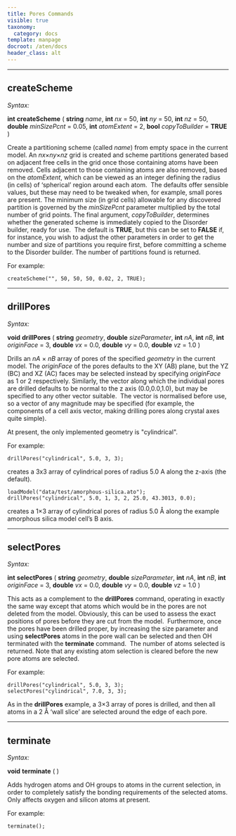 ```yaml
---
title: Pores Commands
visible: true
taxonomy:
  category: docs
template: manpage
docroot: /aten/docs
header_class: alt
---
```


---

## createScheme <a id="createscheme"></a>

_Syntax:_

**int** **createScheme** ( **string** _name_, **int** _nx_ = 50, **int** _ny_ = 50, **int** _nz_ = 50, **double** _minSizePcnt_ = 0.05, **int** _atomExtent_ = 2, **bool** _copyToBuilder_ = **TRUE** )

Create a partitioning scheme (called _name_) from empty space in the current model. An _nx_×_ny_×_nz_ grid is created and scheme partitions generated based on adjacent free cells in the grid once those containing atoms have been removed. Cells adjacent to those containing atoms are also removed, based on the _atomExtent_, which can be viewed as an integer defining the radius (in cells) of ‘spherical’ region around each atom.  The defaults offer sensible values, but these may need to be tweaked when, for example, small pores are present. The minimum size (in grid cells) allowable for any discovered partition is governed by the _minSizePcnt_ parameter multiplied by the total number of grid points. The final argument, _copyToBuilder_, determines whether the generated scheme is immediately copied to the Disorder builder, ready for use.  The default is **TRUE**, but this can be set to **FALSE** if, for instance, you wish to adjust the other parameters in order to get the number and size of partitions you require first, before committing a scheme to the Disorder builder. The number of partitions found is returned.

For example:

```aten
createScheme("", 50, 50, 50, 0.02, 2, TRUE);
```

---

## drillPores <a id="drillpores"></a>

_Syntax:_

**void** **drillPores** ( **string** _geometry_, **double** _sizeParameter_, **int** _nA_, **int** _nB_, **int** _originFace_ = 3, **double** _vx_ = 0.0, **double** _vy_ = 0.0, **double** _vz_ = 1.0 )

Drills an _nA_ × _nB_ array of pores of the specified _geometry_ in the current model. The _originFace_ of the pores defaults to the XY (AB) plane, but the YZ (BC) and XZ (AC) faces may be selected instead by specifying _originFace_ as 1 or 2 respectively. Similarly, the vector along which the individual pores are drilled defaults to be normal to the z axis (0.0,0.0,1.0), but may be specified to any other vector suitable.  The vector is normalised before use, so a vector of any magnitude may be specified (for example, the components of a cell axis vector, making drilling pores along crystal axes quite simple).

At present, the only implemented geometry is "cylindrical".

For example:

```aten
drillPores("cylindrical", 5.0, 3, 3);
```

creates a 3x3 array of cylindrical pores of radius 5.0 A along the z-axis (the default).
```aten
loadModel("data/test/amorphous-silica.ato");
drillPores("cylindrical", 5.0, 1, 3, 2, 25.0, 43.3013, 0.0);
```

creates a 1×3 array of cylindrical pores of radius 5.0 Å along the example amorphous silica model cell’s B axis.

---

## selectPores <a id="selectpores"></a>

_Syntax:_

**int** **selectPores** ( **string** _geometry_, **double** _sizeParameter_, **int** _nA_, **int** _nB_, **int** _originFace_ = 3, **double** _vx_ = 0.0, **double** _vy_ = 0.0, **double** _vz_ = 1.0 )

This acts as a complement to the **drillPores** command, operating in exactly the same way except that atoms which would be in the pores are not deleted from the model. Obviously, this can be used to assess the exact positions of pores before they are cut from the model.  Furthermore, once the pores have been drilled proper, by increasing the size parameter and using **selectPores** atoms in the pore wall can be selected and then OH terminated with the **terminate** command.  The number of atoms selected is returned. Note that any existing atom selection is cleared before the new pore atoms are selected.

For example:
```aten
drillPores("cylindrical", 5.0, 3, 3);
selectPores("cylindrical", 7.0, 3, 3);
```

As in the **drillPores** example, a 3×3 array of pores is drilled, and then all atoms in a 2 Å ‘wall slice’ are selected around the edge of each pore.

---

## terminate <a id="terminate"></a>

_Syntax:_

**void** **terminate** ( )

Adds hydrogen atoms and OH groups to atoms in the current selection, in order to completely satisfy the bonding requirements of the selected atoms. Only affects oxygen and silicon atoms at present.

For example:

```aten
terminate();
```


